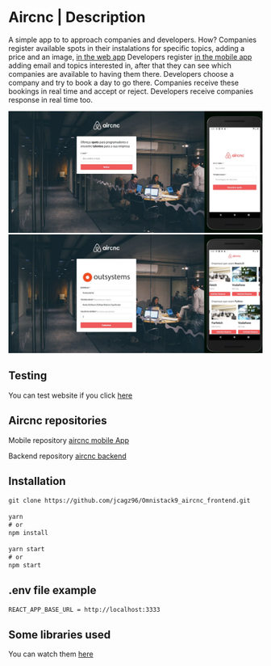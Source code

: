 # Aircnc | Description
A simple app to to approach companies and developers. How? Companies register available spots in their instalations for specific topics,  adding a price and an image, [in the web app](https://omnistack9-aircnc-frontend.herokuapp.com)
Developers register [in the mobile app](https://expo.io/@jcagz96/mobile_aircnc) adding email and topics interested in, after that they can see which companies are available to having them there. Developers choose a company and try to book a day to go there.
Companies receive these bookings in real time and accept or reject.
Developers receive companies response in real time too.


![Login screen](https://github.com/jcagz96/Omnistack9_aircnc_backend/blob/master/src/assets/readmeImages/1.JPG?raw=true)
![Inside app](https://raw.githubusercontent.com/jcagz96/Omnistack9_aircnc_backend/master/src/assets/readmeImages/2.JPG?raw=true)

## Testing
You can test website if you click [here](https://omnistack9-aircnc-frontend.herokuapp.com)

## Aircnc repositories
Mobile repository [aircnc mobile App](https://github.com/jcagz96/Omnistack9_aircnc_mobile)

Backend repository [aircnc backend](https://github.com/jcagz96/Omnistack9_aircnc_backend)

## Installation

```
git clone https://github.com/jcagz96/Omnistack9_aircnc_frontend.git

yarn
# or
npm install

yarn start
# or
npm start
```

## .env file example

```
REACT_APP_BASE_URL = http://localhost:3333
```


## Some libraries used
You can watch them [here](https://github.com/jcagz96/Omnistack9_aircnc_frontend/blob/master/package.json)
